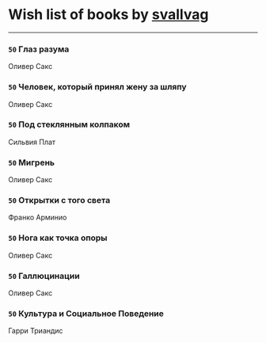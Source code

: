 # Wish list of books by [svallvag](http://vk.com/id553243325)
---

### `50` Глаз разума
Оливер Сакс

### `50` Человек, который принял жену за шляпу
Оливер Сакс

### `50` Под стеклянным колпаком
Сильвия Плат

### `50` Мигрень
Оливер Сакс

### `50` Открытки с того света
Франко Арминио

### `50` Нога как точка опоры
Оливер Сакс

### `50` Галлюцинации
Оливер Сакс

### `50` Культура и Социальное Поведение
Гарри Триандис

